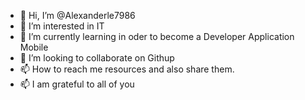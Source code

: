 - 👋 Hi, I’m @Alexanderle7986
- 👀 I’m interested in IT
- 🌱 I’m currently learning in oder to become a Developer Application Mobile 
- 💞️ I’m looking to collaborate on Githup 
- 📫 How to reach me resources and also share them.
- 📫 I am grateful to all of you

<!---
Alexanderle7986/Alexanderle7986 is a ✨ special ✨ repository because its `README.md` (this file) appears on your GitHub profile.
You can click the Preview link to take a look at your changes.
--->
